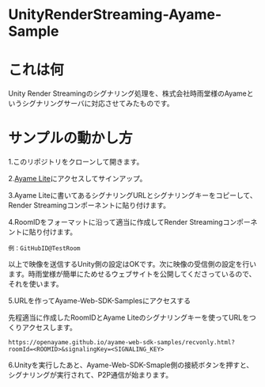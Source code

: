 # UnityRenderStreaming-Ayame-Sample

# これは何

Unity Render Streamingのシグナリング処理を、株式会社時雨堂様のAyameというシグナリングサーバに対応させてみたものです。

# サンプルの動かし方
1.このリポジトリをクローンして開きます。

2.[Ayame Lite](https://ayame-lite.shiguredo.jp/beta)にアクセスしてサインアップ。

3.Ayame Liteに書いてあるシグナリングURLとシグナリングキーをコピーして、Render Streamingコンポーネントに貼り付けます。

4.RoomIDをフォーマットに沿って適当に作成してRender Streamingコンポーネントに貼り付けます。

    例：GitHubID@TestRoom

以上で映像を送信するUnity側の設定はOKです。次に映像の受信側の設定を行います。時雨堂様が簡単にためせるウェブサイトを公開してくださっているので、それを使います。

5.URLを作ってAyame-Web-SDK-Samplesにアクセスする

先程適当に作成したRoomIDとAyame Liteのシグナリングキーを使ってURLをつくりアクセスします。

    https://openayame.github.io/ayame-web-sdk-samples/recvonly.html?roomId=<ROOMID>&signalingKey=<SIGNALING_KEY>

6.Unityを実行したあと、Ayame-Web-SDK-Smaple側の接続ボタンを押すと、シグナリングが実行されて、P2P通信が始まります。